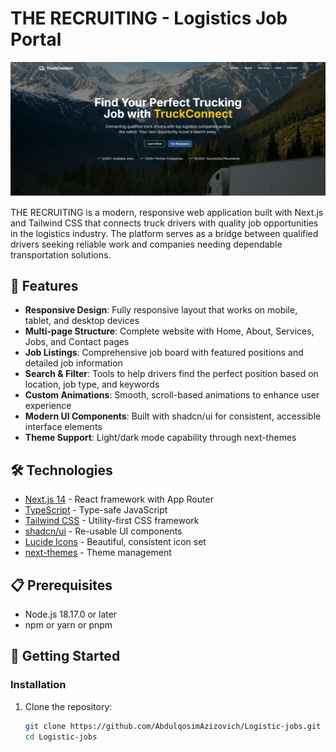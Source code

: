 # THE RECRUITING - Logistics Job Portal

![THE RECRUITING  Logo](public/image.png?height=100&width=100)

THE RECRUITING is a modern, responsive web application built with Next.js and Tailwind CSS that connects truck drivers with quality job opportunities in the logistics industry. The platform serves as a bridge between qualified drivers seeking reliable work and companies needing dependable transportation solutions.

## 🚚 Features

- **Responsive Design**: Fully responsive layout that works on mobile, tablet, and desktop devices
- **Multi-page Structure**: Complete website with Home, About, Services, Jobs, and Contact pages
- **Job Listings**: Comprehensive job board with featured positions and detailed job information
- **Search & Filter**: Tools to help drivers find the perfect position based on location, job type, and keywords
- **Custom Animations**: Smooth, scroll-based animations to enhance user experience
- **Modern UI Components**: Built with shadcn/ui for consistent, accessible interface elements
- **Theme Support**: Light/dark mode capability through next-themes

## 🛠️ Technologies

- [Next.js 14](https://nextjs.org/) - React framework with App Router
- [TypeScript](https://www.typescriptlang.org/) - Type-safe JavaScript
- [Tailwind CSS](https://tailwindcss.com/) - Utility-first CSS framework
- [shadcn/ui](https://ui.shadcn.com/) - Re-usable UI components
- [Lucide Icons](https://lucide.dev/) - Beautiful, consistent icon set
- [next-themes](https://github.com/pacocoursey/next-themes) - Theme management

## 📋 Prerequisites

- Node.js 18.17.0 or later
- npm or yarn or pnpm

## 🚀 Getting Started

### Installation

1. Clone the repository:
   ```bash
   git clone https://github.com/AbdulqosimAzizovich/Logistic-jobs.git
   cd Logistic-jobs
   ```
